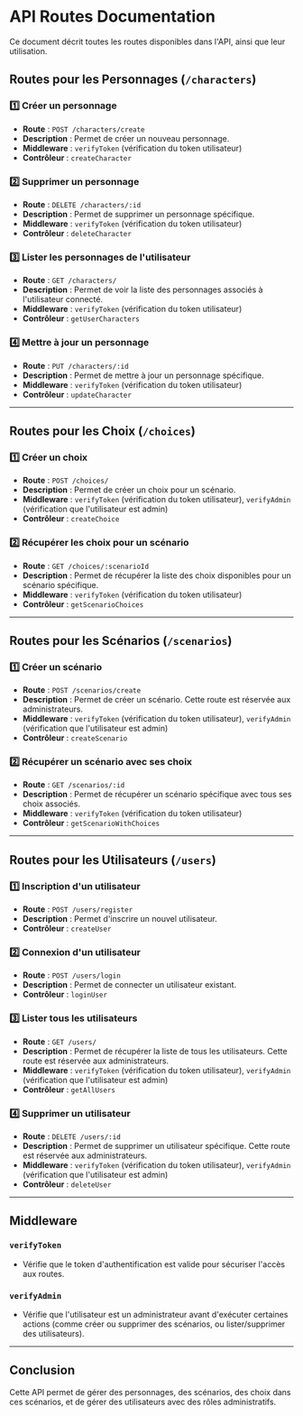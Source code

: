 # API Routes Documentation

Ce document décrit toutes les routes disponibles dans l'API, ainsi que leur utilisation.

## Routes pour les Personnages (`/characters`)

### 1️⃣ Créer un personnage
- **Route** : `POST /characters/create`
- **Description** : Permet de créer un nouveau personnage.
- **Middleware** : `verifyToken` (vérification du token utilisateur)
- **Contrôleur** : `createCharacter`

### 2️⃣ Supprimer un personnage
- **Route** : `DELETE /characters/:id`
- **Description** : Permet de supprimer un personnage spécifique.
- **Middleware** : `verifyToken` (vérification du token utilisateur)
- **Contrôleur** : `deleteCharacter`

### 3️⃣ Lister les personnages de l'utilisateur
- **Route** : `GET /characters/`
- **Description** : Permet de voir la liste des personnages associés à l'utilisateur connecté.
- **Middleware** : `verifyToken` (vérification du token utilisateur)
- **Contrôleur** : `getUserCharacters`

### 4️⃣ Mettre à jour un personnage
- **Route** : `PUT /characters/:id`
- **Description** : Permet de mettre à jour un personnage spécifique.
- **Middleware** : `verifyToken` (vérification du token utilisateur)
- **Contrôleur** : `updateCharacter`

---

## Routes pour les Choix (`/choices`)

### 1️⃣ Créer un choix
- **Route** : `POST /choices/`
- **Description** : Permet de créer un choix pour un scénario.
- **Middleware** : `verifyToken` (vérification du token utilisateur), `verifyAdmin` (vérification que l'utilisateur est admin)
- **Contrôleur** : `createChoice`

### 2️⃣ Récupérer les choix pour un scénario
- **Route** : `GET /choices/:scenarioId`
- **Description** : Permet de récupérer la liste des choix disponibles pour un scénario spécifique.
- **Middleware** : `verifyToken` (vérification du token utilisateur)
- **Contrôleur** : `getScenarioChoices`

---

## Routes pour les Scénarios (`/scenarios`)

### 1️⃣ Créer un scénario
- **Route** : `POST /scenarios/create`
- **Description** : Permet de créer un scénario. Cette route est réservée aux administrateurs.
- **Middleware** : `verifyToken` (vérification du token utilisateur), `verifyAdmin` (vérification que l'utilisateur est admin)
- **Contrôleur** : `createScenario`

### 2️⃣ Récupérer un scénario avec ses choix
- **Route** : `GET /scenarios/:id`
- **Description** : Permet de récupérer un scénario spécifique avec tous ses choix associés.
- **Middleware** : `verifyToken` (vérification du token utilisateur)
- **Contrôleur** : `getScenarioWithChoices`

---

## Routes pour les Utilisateurs (`/users`)

### 1️⃣ Inscription d'un utilisateur
- **Route** : `POST /users/register`
- **Description** : Permet d'inscrire un nouvel utilisateur.
- **Contrôleur** : `createUser`

### 2️⃣ Connexion d'un utilisateur
- **Route** : `POST /users/login`
- **Description** : Permet de connecter un utilisateur existant.
- **Contrôleur** : `loginUser`

### 3️⃣ Lister tous les utilisateurs
- **Route** : `GET /users/`
- **Description** : Permet de récupérer la liste de tous les utilisateurs. Cette route est réservée aux administrateurs.
- **Middleware** : `verifyToken` (vérification du token utilisateur), `verifyAdmin` (vérification que l'utilisateur est admin)
- **Contrôleur** : `getAllUsers`

### 4️⃣ Supprimer un utilisateur
- **Route** : `DELETE /users/:id`
- **Description** : Permet de supprimer un utilisateur spécifique. Cette route est réservée aux administrateurs.
- **Middleware** : `verifyToken` (vérification du token utilisateur), `verifyAdmin` (vérification que l'utilisateur est admin)
- **Contrôleur** : `deleteUser`

---

## Middleware

### `verifyToken`
- Vérifie que le token d'authentification est valide pour sécuriser l'accès aux routes.

### `verifyAdmin`
- Vérifie que l'utilisateur est un administrateur avant d'exécuter certaines actions (comme créer ou supprimer des scénarios, ou lister/supprimer des utilisateurs).
---

## Conclusion

Cette API permet de gérer des personnages, des scénarios, des choix dans ces scénarios, et de gérer des utilisateurs avec des rôles administratifs.